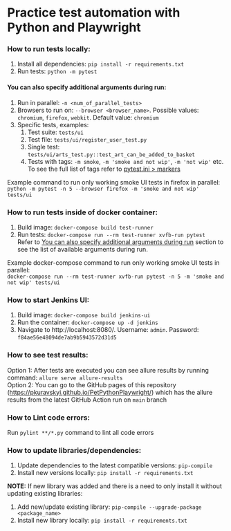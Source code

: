 # Practice test automation with Python and Playwright

### How to run tests locally:

1. Install all dependencies: `pip install -r requirements.txt`
2. Run tests: `python -m pytest`

#### You can also specify additional arguments during run:

1. Run in parallel: `-n <num_of_parallel_tests>`
2. Browsers to run on: `--browser <browser_name>`. Possible values: `chromium`, `firefox`, `webkit`. Default value: `chromium`
3. Specific tests, examples:
    1. Test suite: `tests/ui`
    2. Test file: `tests/ui/register_user_test.py`
    3. Single test: `tests/ui/arts_test.py::test_art_can_be_added_to_basket`
    4. Tests with tags: `-m smoke`, `-m 'smoke and not wip'`, `-m 'not wip'` etc. To see the full list of tags refer
       to [pytest.ini > markers](pytest.ini)

Example command to run only working smoke UI tests in firefox in parallel:  
`python -m pytest -n 5 --browser firefox -m 'smoke and not wip' tests/ui`

### How to run tests inside of docker container:

1. Build image: `docker-compose build test-runner`
2. Run tests: `docker-compose run --rm test-runner xvfb-run pytest`  
   Refer
   to [You can also specify additional arguments during run](#you-can-also-specify-additional-arguments-during-run)
   section to see the list of available arguments during run.

Example docker-compose command to run only working smoke UI tests in parallel:  
`docker-compose run --rm test-runner xvfb-run pytest -n 5 -m 'smoke and not wip' tests/ui`

### How to start Jenkins UI:

1. Build image: `docker-compose build jenkins-ui`
2. Run the container: `docker-compose up -d jenkins`
3. Navigate to http://localhost:8080/. Username: `admin`. Password: `f84ae56e48094de7ab9b5943572d31d5`

### How to see test results:

Option 1: After tests are executed you can see allure results by running command: ```allure serve allure-results```   
Option 2: You can go to the GitHub pages of this repository (https://pkuravskyi.github.io/PetPythonPlaywright/) which
has the allure results from the latest GitHub Action run on `main` branch

### How to Lint code errors:

Run `pylint **/*.py` command to lint all code errors

### How to update libraries/dependencies:

1. Update dependencies to the latest compatible versions: `pip-compile`
2. Install new versions locally: `pip install -r requirements.txt`

**NOTE:** If new library was added and there is a need to only install it without updating existing libraries:

1. Add new/update existing library: `pip-compile --upgrade-package <package_name>`
2. Install new library locally: `pip install -r requirements.txt`  


